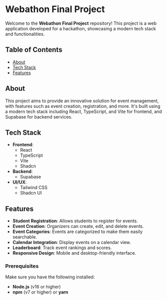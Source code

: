 # Webathon Final Project

Welcome to the **Webathon Final Project** repository! This project is a web application developed for a hackathon, showcasing a modern tech stack and functionalities.

## Table of Contents
- [About](#about)
- [Tech Stack](#tech-stack)
- [Features](#features)

## About
This project aims to provide an innovative solution for event management, with features such as event creation, registration, and more. It's built using a modern tech stack including React, TypeScript, and Vite for frontend, and Supabase for backend services.

## Tech Stack
- **Frontend**: 
  - React
  - TypeScript
  - Vite
  - Shadcn
- **Backend**:
  - Supabase
- **UI/UX**:
  - Tailwind CSS
  - Shadcn UI

## Features
- **Student Registration**: Allows students to register for events.
- **Event Creation**: Organizers can create, edit, and delete events.
- **Event Categories**: Events are categorized to make them easily searchable.
- **Calendar Integration**: Display events on a calendar view.
- **Leaderboard**: Track event rankings and scores.
- **Responsive Design**: Mobile and desktop-friendly interface.
  
### Prerequisites
Make sure you have the following installed:
- **Node.js** (v16 or higher)
- **npm** (v7 or higher) or **yarn**

